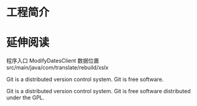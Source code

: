 # 工程简介

# 延伸阅读

程序入口 ModifyDatesClient
数据位置 src/main/java/com/translate/rebuild/xslx

Git is a distributed version control system.
Git is free software.

Git is a distributed version control system.
Git is free software distributed under the GPL.

